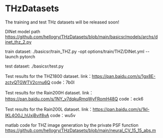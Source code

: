 # THzDatasets
The training and test THz datasets will be released soon!

DINet model path
https://github.com/hellogry/THzDatasets/blob/main/basicsr/models/archs/dinet_thz_2.py

train dataset:
./basicsr/train_THZ.py -opt options/train/THZ/DINet.yml --launch pytorch

test dataset:
./basicsr/test.py

Test results for the THZ1800 dataset.
link：https://pan.baidu.com/s/1gx8E-zctvQTGWTV2crnu6Q 
code：7b0l 

Test results for the Rain200H dataset.
link：https://pan.baidu.com/s/1NY_v7dqkuRmqWyFRomH48Q 
code：eck6 

Test results for the Rain200L dataset.
link：https://pan.baidu.com/s/1kl-IKL4O0J_hUxjBvif8vA 
code：wu5v 

matlab code for THZ image generation by the private PSF function
https://github.com/hellogry/THzDatasets/blob/main/neural_CV_15_15_abs.m
